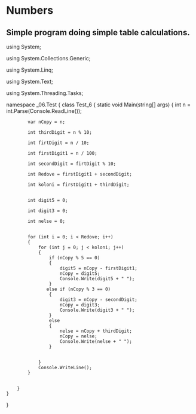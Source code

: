 # Numbers
Simple program doing simple table calculations.
-----------------------------------------------

using System;


using System.Collections.Generic;


using System.Linq;


using System.Text;


using System.Threading.Tasks;

namespace _06.Test
{
    class Test_6
    {
        static void Main(string[] args)
        {
            int n = int.Parse(Console.ReadLine());


            var nCopy = n;

            int thirdDigit = n % 10; 

            int firtDigit = n / 10;

            int firstDigit1 = n / 100; 

            int secondDigit = firtDigit % 10;

            int Redove = firstDigit1 + secondDigit;

            int koloni = firstDigit1 + thirdDigit;


            int digit5 = 0;

            int digit3 = 0;

            int nelse = 0;


            for (int i = 0; i < Redove; i++)
            {
                for (int j = 0; j < koloni; j++)
                {
                    if (nCopy % 5 == 0)
                    {
                        digit5 = nCopy - firstDigit1;
                        nCopy = digit5;
                        Console.Write(digit5 + " ");
                    }
                   else if (nCopy % 3 == 0)
                    {
                        digit3 = nCopy - secondDigit;
                        nCopy = digit3;
                        Console.Write(digit3 + " ");
                    }
                    else
                    {
                        nelse = nCopy + thirdDigit;
                        nCopy = nelse;
                        Console.Write(nelse + " ");
                    }
                   
                   
                }
                Console.WriteLine();
            }

           
        }
    }
}
